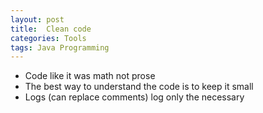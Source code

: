 ```yaml
---
layout: post
title:  Clean code
categories: Tools
tags: Java Programming
---
```


* Code like it was math not prose
* The best way to understand the code is to keep it small
* Logs (can replace comments) log only the necessary
